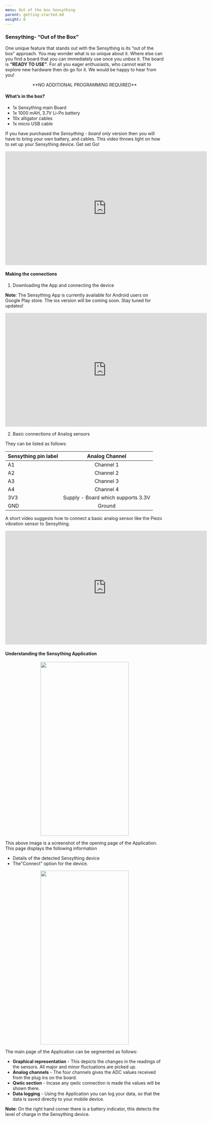 ```yaml
---
menu: Out of the box Sensything
parent: getting-started.md
weight: 0
---
```

### Sensything- “Out of the Box”
One unique feature that stands out with the Sensything is its “out of the box” approach. You may wonder what is so unique about it. Where else can you find a board that you can immediately use once you unbox it. The board is **“READY TO USE”**. For all you eager enthusiasts, who cannot wait to explore new hardware then do go for it. We would be happy to hear from you!

  <div align="center"> **NO ADDITIONAL PROGRAMMING REQUIRED** </div>

#### What’s in the box?
* 1x Sensything main Board
* 1x 1000 mAH, 3.7V Li-Po battery
* 10x alligator cables
* 1x micro USB cable

If you have purchased the *Sensything - board only* version then you will have to bring your own battery, and cables.
This video throws light on how to set up your Sensything device. Get set Go!
<iframe width="640" height="360" src="https://player.vimeo.com/video/306863926" frameborder="0" allowFullScreen mozallowfullscreen webkitAllowFullScreen></iframe>

#### Making the connections

1) Downloading the App and connecting the device

**Note**: The Sensything App is currently available for Android users on Google Play store. The ios version will be coming soon. Stay tuned for updates!
<iframe width="640" height="360" src="https://player.vimeo.com/video/307040678" frameborder="0" allowFullScreen mozallowfullscreen webkitAllowFullScreen></iframe>


2) Basic connections of Analog sensors

They can be listed as follows:

|Sensything pin label| Analog Channel   |
|----------------- |:--------------------:|
| A1             | Channel 1                  |            
| A2       | Channel 2                   |
| A3            | Channel 3                   |  
| A4             | Channel 4                  |  
| 3V3              | Supply - Board which supports 3.3V   |
| GND                             | Ground |

A short video suggests how to connect a basic analog sensor like the Piezo vibration sensor to Sensything.

<iframe width="640" height="360" src="https://player.vimeo.com/video/307550473" frameborder="0" allowFullScreen mozallowfullscreen webkitAllowFullScreen></iframe>

#### Understanding the Sensything Application

<p align="center">   <img width="280" height="550" src="images/sensything_app_1.png"> </p>

This above image is a screenshot of the opening page of the Application. This page displays the following information
* Details of the detected Sensything device
* The"Connect" option for the device.

<p align="center">   <img width="280" height="550" src="images/sensything_app_2.png"> </p>

The main page of the Application can be segmented as follows:
* **Graphical representation** - This depicts the changes in the readings of the sensors. All major and minor fluctuations are picked up.
* **Analog channels** - The four channels gives the ADC values received from the plug ins on the board.
* **Qwiic section** - Incase any qwiic connection is made the values will be shown there.
* **Data logging** - Using the Application you can log your data, so that the data is saved directly to your mobile device.

**Note**: On the right hand corner there is a battery indicator, this detects the level of charge in the Sensything device.
